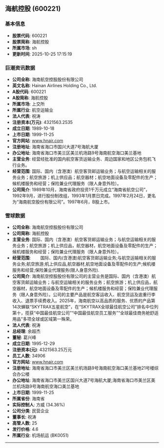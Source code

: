 ## 海航控股 (600221)

### 基本信息

- **股票代码**: 600221
- **股票简称**: 海航控股
- **所属市场**: sh
- **更新时间**: 2025-10-25 17:15:19

### 巨潮资讯数据

- **公司全称**: 海南航空控股股份有限公司
- **英文名称**: Hainan Airlines Holding Co., Ltd.
- **A股代码**: 600221
- **A股简称**: 海航控股
- **所属市场**: 上交所
- **所属行业**: 航空运输业
- **法人代表**: 祝涛
- **注册资本(万元)**: 4321563.2535
- **成立日期**: 1989-10-18
- **上市日期**: 1999-11-25
- **官方网站**: www.hnair.com
- **注册地址**: 海南省海口市国兴大道7号海航大厦
- **办公地址**: 海南省海口市美兰区美兰机场路9号海南航空海口美兰基地
- **主营业务**: 经营经批准的国内航空客货运输业务、周边国家和地区公务包机飞行业务。
- **经营范围**: 国际、国内（含港澳）航空客货邮运输业务；与航空运输相关的服务业务；航空旅游；机上供应品；航空器材；航空地面设备及零配件的生产；候机楼服务和经营；保险兼业代理服务（限人身意外险）。
- **公司简介**: 1989年10月，海南省政府投资1千万元成立“海南省航空公司”，1992年9月，进行股份制改组，1993年1月票日完成。1997年2月24日，更名为“海南航空股份有限公司”。1997年6月，B股上市。

### 雪球数据

- **公司全称**: 海南航空控股股份有限公司
- **公司简称**: 海航控股
- **主营业务**: 国际、国内（含港澳）航空客货邮运输业务；与航空运输相关的服务业务；航空旅游；机上供应品，航空器材，航空地面设备及零配件的生产；候机楼服务和经营；保险兼业代理服务（限人身意外险）。
- **经营范围**: 　　国际、国内(含港澳)航空客货邮运输业务;与航空运输相关的服务业务;航空旅游;机上供应品,航空器材,航空地面设备及零配件的生产;候机楼服务和经营;保险兼业代理服务(限人身意外险).
- **公司简介**: 海南航空控股股份有限公司的主营业务是国际、国内（含港澳）航空客货邮运输业务；与航空运输相关的服务业务；航空旅游；机上供应品，航空器材，航空地面设备及零配件的生产；候机楼服务和经营；保险兼业代理服务（限人身意外险）。公司的主要产品是航空客运收入、航空货运及逾重行李收入、退票手续费收入。2025年，海南航空以高品质的服务、优质的产品第14次蝉联“SKYTRAX五星航空”，在“SKYTRAX全球最佳航空公司”排名中位列第十，揽获“中国最佳航空公司”“中国最佳航空员工服务”“全球最佳商务舱舒适用品”多项全球或区域第一殊荣。
- **法人代表**: 祝涛
- **总经理**: 余超杰
- **董秘**: 葛兴峰
- **成立日期**: 1995-12-29
- **注册资本(元)**: 4321563.25万元
- **员工人数**: 34906
- **官方网站**: www.hnair.com
- **注册地址**: 海南省海口市美兰区美兰机场路9号海南航空海口美兰基地21号楼综合办公楼
- **办公地址**: 海南省海口市美兰区国兴大道7号海航大厦;海南省海口市美兰区美兰机场路9号海南航空海口美兰基地
- **上市日期**: 1999-11-25
- **所属省份**: 海南省
- **实际控制人**: 方威 (34.36%)
- **公司分类**: 民营企业
- **董事长**: 祝涛
- **高管人数**: 25
- **发行价格**: 4.6
- **所属行业**: 机场航运 (BK0051)

---